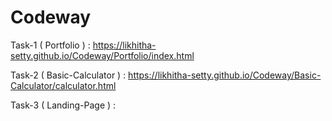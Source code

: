 # Codeway

Task-1 ( Portfolio ) : https://likhitha-setty.github.io/Codeway/Portfolio/index.html


Task-2 ( Basic-Calculator ) : https://likhitha-setty.github.io/Codeway/Basic-Calculator/calculator.html


Task-3 ( Landing-Page ) : 
